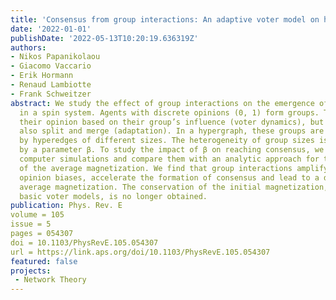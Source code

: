 ```yaml
---
title: 'Consensus from group interactions: An adaptive voter model on hypergraphs'
date: '2022-01-01'
publishDate: '2022-05-13T10:20:19.636319Z'
authors:
- Nikos Papanikolaou
- Giacomo Vaccario
- Erik Hormann
- Renaud Lambiotte
- Frank Schweitzer
abstract: We study the effect of group interactions on the emergence of consensus
  in a spin system. Agents with discrete opinions (0, 1) form groups. They can change
  their opinion based on their group’s influence (voter dynamics), but groups can
  also split and merge (adaptation). In a hypergraph, these groups are represented
  by hyperedges of different sizes. The heterogeneity of group sizes is controlled
  by a parameter β. To study the impact of β on reaching consensus, we provide extensive
  computer simulations and compare them with an analytic approach for the dynamics
  of the average magnetization. We find that group interactions amplify small initial
  opinion biases, accelerate the formation of consensus and lead to a drift of the
  average magnetization. The conservation of the initial magnetization, known for
  basic voter models, is no longer obtained.
publication: Phys. Rev. E
volume = 105
issue = 5
pages = 054307
doi = 10.1103/PhysRevE.105.054307
url = https://link.aps.org/doi/10.1103/PhysRevE.105.054307
featured: false
projects: 
 - Network Theory
---
```

